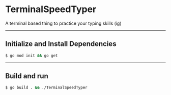 # TerminalSpeedTyper
A terminal based thing to practice your typing skills (ig)

---

## Initialize and Install Dependencies

``` bash
$ go mod init && go get
```

---

## Build and run

``` bash
$ go build . && ./TerminalSpeedTyper
```